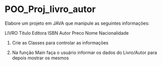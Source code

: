 # POO_Proj_livro_autor

Elabore um projeto em JAVA que manipule as seguintes informações:

LIVRO
Titulo
Editora
ISBN
Autor
Preco
Nome
Nacionalidade

1) Crie as Classes para controlar as informações

2) Na função Main faça o usuário informar os dados do Livro/Autor para depois mostrar os mesmos
